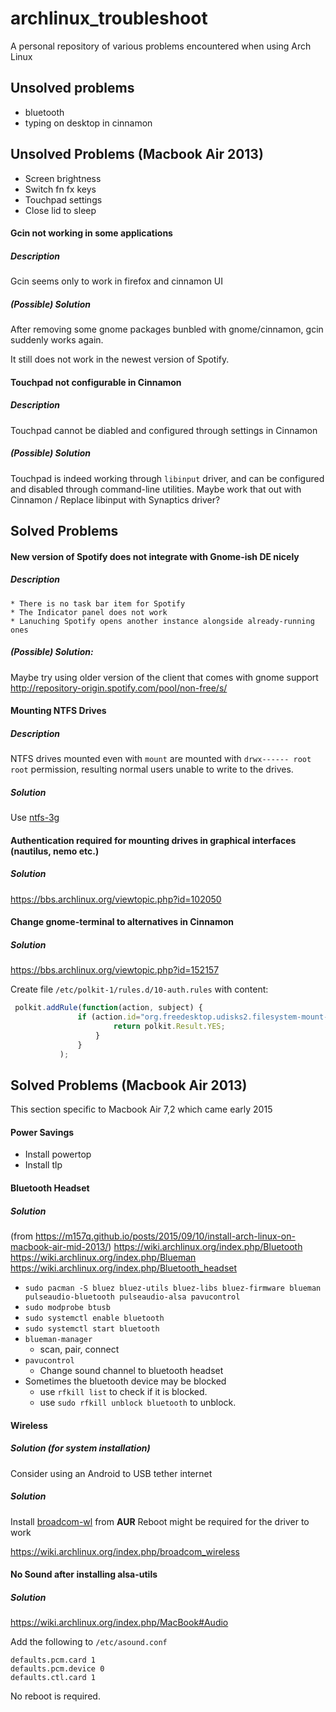 # archlinux_troubleshoot
A personal repository of various problems encountered when using Arch Linux

## Unsolved problems
* bluetooth
* typing on desktop in cinnamon

## Unsolved Problems (Macbook Air 2013)
* Screen brightness
* Switch fn fx keys
* Touchpad settings
* Close lid to sleep


#### Gcin not working in some applications
##### Description
Gcin seems only to work in firefox and cinnamon UI
##### (Possible) Solution
After removing some gnome packages bunbled with gnome/cinnamon, gcin suddenly works again.

It still does not work in the newest version of Spotify.

#### Touchpad not configurable in Cinnamon
##### Description
Touchpad cannot be diabled and configured through settings in Cinnamon
##### (Possible) Solution
Touchpad is indeed working through ```libinput``` driver, and can be configured and disabled through command-line utilities.
Maybe work that out with Cinnamon / Replace libinput with Synaptics driver?

## Solved Problems

#### New version of Spotify does not integrate with Gnome-ish DE nicely
##### Description
    * There is no task bar item for Spotify
    * The Indicator panel does not work   
    * Lanuching Spotify opens another instance alongside already-running ones
##### (Possible) Solution:
Maybe try using older version of the client that comes with gnome support
http://repository-origin.spotify.com/pool/non-free/s/


#### Mounting NTFS Drives
##### Description
NTFS drives mounted even with ```mount``` are mounted with ```drwx------ root root``` permission, resulting normal users unable to write to the drives.
##### Solution
Use [ntfs-3g](https://wiki.archlinux.org/index.php/NTFS-3G)


#### Authentication required for mounting drives in graphical interfaces (nautilus, nemo etc.)
##### Solution
https://bbs.archlinux.org/viewtopic.php?id=102050


#### Change gnome-terminal to alternatives in Cinnamon
##### Solution
https://bbs.archlinux.org/viewtopic.php?id=152157

Create file ```/etc/polkit-1/rules.d/10-auth.rules``` with content:
```javascript
 polkit.addRule(function(action, subject) {
               if (action.id="org.freedesktop.udisks2.filesystem-mount-system" && subject.isInGroup("storage")) {
                       return polkit.Result.YES;
                   }
               }
           );
```

## Solved Problems (Macbook Air 2013)

This section specific to Macbook Air 7,2 which came early 2015

#### Power Savings
* Install powertop
* Install tlp

#### Bluetooth Headset
##### Solution
(from https://m157q.github.io/posts/2015/09/10/install-arch-linux-on-macbook-air-mid-2013/)
https://wiki.archlinux.org/index.php/Bluetooth
https://wiki.archlinux.org/index.php/Blueman
https://wiki.archlinux.org/index.php/Bluetooth_headset
* `sudo pacman -S bluez bluez-utils bluez-libs bluez-firmware blueman pulseaudio-bluetooth pulseaudio-alsa pavucontrol`
* `sudo modprobe btusb`
* `sudo systemctl enable bluetooth`
* `sudo systemctl start bluetooth`
* `blueman-manager`
    * scan, pair, connect
* `pavucontrol`
    * Change sound channel to bluetooth headset
* Sometimes the bluetooth device may be blocked
    * use `rfkill list` to check if it is blocked.
    * use `sudo rfkill unblock bluetooth` to unblock.


#### Wireless
##### Solution (for system installation)
Consider using an Android to USB tether internet

##### Solution
Install [broadcom-wl](https://aur.archlinux.org/packages/broadcom-wl/) from **AUR**
Reboot might be required for the driver to work

https://wiki.archlinux.org/index.php/broadcom_wireless

#### No Sound after installing alsa-utils
##### Solution
https://wiki.archlinux.org/index.php/MacBook#Audio

Add the following to `/etc/asound.conf`
```
defaults.pcm.card 1
defaults.pcm.device 0
defaults.ctl.card 1
```
No reboot is required.
